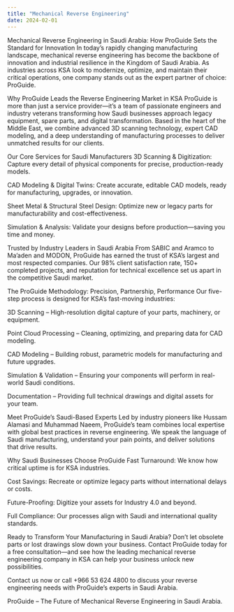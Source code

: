 ```yaml
---
title: "Mechanical Reverse Engineering"
date: 2024-02-01
---
```


Mechanical Reverse Engineering in Saudi Arabia: How ProGuide Sets the Standard for Innovation
In today’s rapidly changing manufacturing landscape, mechanical reverse engineering has become the backbone of innovation and industrial resilience in the Kingdom of Saudi Arabia. As industries across KSA look to modernize, optimize, and maintain their critical operations, one company stands out as the expert partner of choice: ProGuide.

Why ProGuide Leads the Reverse Engineering Market in KSA
ProGuide is more than just a service provider—it’s a team of passionate engineers and industry veterans transforming how Saudi businesses approach legacy equipment, spare parts, and digital transformation. Based in the heart of the Middle East, we combine advanced 3D scanning technology, expert CAD modeling, and a deep understanding of manufacturing processes to deliver unmatched results for our clients.

Our Core Services for Saudi Manufacturers
3D Scanning & Digitization: Capture every detail of physical components for precise, production-ready models.

CAD Modeling & Digital Twins: Create accurate, editable CAD models, ready for manufacturing, upgrades, or innovation.

Sheet Metal & Structural Steel Design: Optimize new or legacy parts for manufacturability and cost-effectiveness.

Simulation & Analysis: Validate your designs before production—saving you time and money.

Trusted by Industry Leaders in Saudi Arabia
From SABIC and Aramco to Ma’aden and MODON, ProGuide has earned the trust of KSA’s largest and most respected companies. Our 98% client satisfaction rate, 150+ completed projects, and reputation for technical excellence set us apart in the competitive Saudi market.

The ProGuide Methodology: Precision, Partnership, Performance
Our five-step process is designed for KSA’s fast-moving industries:

3D Scanning – High-resolution digital capture of your parts, machinery, or equipment.

Point Cloud Processing – Cleaning, optimizing, and preparing data for CAD modeling.

CAD Modeling – Building robust, parametric models for manufacturing and future upgrades.

Simulation & Validation – Ensuring your components will perform in real-world Saudi conditions.

Documentation – Providing full technical drawings and digital assets for your team.

Meet ProGuide’s Saudi-Based Experts
Led by industry pioneers like Hussam Alamasi and Muhammad Naeem, ProGuide’s team combines local expertise with global best practices in reverse engineering. We speak the language of Saudi manufacturing, understand your pain points, and deliver solutions that drive results.

Why Saudi Businesses Choose ProGuide
Fast Turnaround: We know how critical uptime is for KSA industries.

Cost Savings: Recreate or optimize legacy parts without international delays or costs.

Future-Proofing: Digitize your assets for Industry 4.0 and beyond.

Full Compliance: Our processes align with Saudi and international quality standards.

Ready to Transform Your Manufacturing in Saudi Arabia?
Don’t let obsolete parts or lost drawings slow down your business. Contact ProGuide today for a free consultation—and see how the leading mechanical reverse engineering company in KSA can help your business unlock new possibilities.

Contact us now or call +966 53 624 4800 to discuss your reverse engineering needs with ProGuide’s experts in Saudi Arabia.

ProGuide – The Future of Mechanical Reverse Engineering in Saudi Arabia.